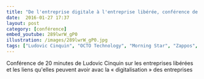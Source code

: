 ```yaml
---
title: "De l'entreprise digitale à l'entreprise libérée, conférence de Ludovic Cinquin, à l'USI"
date:  2016-01-27 17:37
layout: post
category: [conférence]
embed_youtube: 289lwrW_gP0
illustration: /images/289lwrW_gP0.jpg
tags: ["Ludovic Cinquin", "OCTO Technology", "Morning Star", "Zappos", "Netflix", "Isaac Getz", Favi, "Gore", "Chrono Flex", Poult, Semco, "Health Care"]
---
```




Conférence de 20 minutes de Ludovic Cinquin sur les entreprises libérées et les liens qu'elles peuvent avoir avac la « digitalisation » des entreprises
